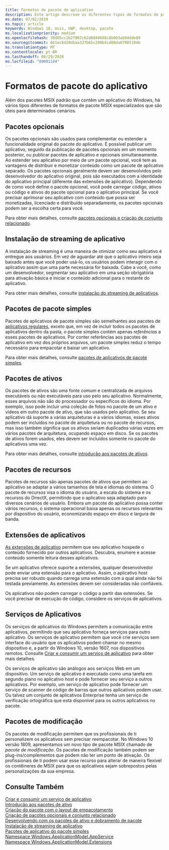 ```yaml
---
title: Formatos de pacote do aplicativo
description: Este artigo descreve os diferentes tipos de formatos de pacote MSIX que são úteis para determinados cenários.
ms.date: 07/02/2019
ms.topic: article
keywords: Windows 10, msix, UWP, desktop, pacote
ms.localizationpriority: medium
ms.openlocfilehash: 30d05cc1b2f007cb2d0049608c8b003ab04dde89
ms.sourcegitcommit: 6b1ec6420dbaa327b65c208b4cd00da87985104b
ms.translationtype: MT
ms.contentlocale: pt-BR
ms.lasthandoff: 08/29/2020
ms.locfileid: "89091144"
---
```

# <a name="app-package-formats"></a>Formatos de pacote do aplicativo

Além dos pacotes MSIX padrão que contêm um aplicativo do Windows, há vários tipos diferentes de formatos de pacote MSIX especializados que são úteis para determinados cenários.

## <a name="optional-packages"></a>Pacotes opcionais

Os pacotes opcionais são usados para complementar ou estender a funcionalidade original do pacote do aplicativo. É possível publicar um aplicativo, seguido da publicação de pacotes opcionais em um momento posterior, ou publicar pacotes de aplicativo e opcionais simultaneamente. Ao estender seu aplicativo por meio de um pacote opcional, você tem as vantagens de distribuir e monetizar conteúdo como um pacote de aplicativo separado. Os pacotes opcionais geralmente devem ser desenvolvidos pelo desenvolvedor do aplicativo original, pois são executados com a identidade do aplicativo principal (diferente das extensões de aplicativo). Dependendo de como você define o pacote opcional, você pode carregar código, ativos ou código e ativos do pacote opcional para o aplicativo principal. Se você precisar aprimorar seu aplicativo com conteúdo que possa ser monetizadas, licenciado e distribuído separadamente, os pacotes opcionais podem ser a escolha certa para você. 

Para obter mais detalhes, consulte [pacotes opcionais e criação de conjunto relacionado](optional-packages.md).

## <a name="app-streaming-install"></a>Instalação de streaming de aplicativo

A instalação de streaming é uma maneira de otimizar como seu aplicativo é entregue aos usuários. Em vez de aguardar até que o aplicativo inteiro seja baixado antes que você poder usá-lo, os usuários podem interagir com o aplicativo assim que uma parte necessária for baixada. Cabe a você, como um desenvolvedor, segmentar seu aplicativo em uma seção obrigatória para ativação básica e iniciar e conteúdo adicional para o restante do aplicativo. 

Para obter mais detalhes, consulte [instalação do streaming de aplicativos](streaming-install.md).

## <a name="flat-bundle-packages"></a>Pacotes de pacote simples

Pacotes de aplicativos de pacote simples são semelhantes aos pacotes de [aplicativos regulares](packaging-uwp-apps.md#types-of-app-packages), exceto que, em vez de incluir todos os pacotes de aplicativos dentro da pasta, o pacote simples contém apenas *referências* a esses pacotes de aplicativos. Por conter referências aos pacotes de aplicativo em vez dos próprios arquivos, um pacote simples reduz o tempo necessário para empacotar e baixar um aplicativo.

Para obter mais detalhes, consulte [pacotes de aplicativos de pacote simples](flat-bundles.md).

## <a name="asset-packages"></a>Pacotes de ativos

Os pacotes de ativos são uma fonte comum e centralizada de arquivos executáveis ou não executáveis para uso pelo seu aplicativo. Normalmente, esses arquivos não são do processador ou específicos do idioma. Por exemplo, isso pode incluir uma coleção de fotos no pacote de um ativo e vídeos em outro pacote de ativo, que são usados pelo aplicativo. Se seu aplicativo dá suporte a várias arquiteturas e a vários idiomas, esses ativos podem ser incluídos no pacote de arquitetura ou no pacote de recursos, mas isso também significa que os ativos seriam duplicados várias vezes em vários pacotes de arquitetura, ocupando espaço em disco. Se os pacotes de ativos forem usados, eles devem ser incluídos somente no pacote do aplicativos uma vez. 

Para obter mais detalhes, consulte [introdução aos pacotes de ativos](asset-packages.md).

## <a name="resource-packages"></a>Pacotes de recursos

Pacotes de recursos são apenas pacotes de ativos que permitem ao aplicativo se adaptar a vários tamanhos de tela e idiomas do sistema. O pacote de recursos visa o idioma do usuário, a escala do sistema e os recursos do DirectX, permitindo que o aplicativo seja adaptado para diversos cenários de usuário. Embora um pacote do aplicativo possa conter vários recursos, o sistema operacional baixa apenas os recursos relevantes por dispositivo do usuário, economizando espaço em disco e largura de banda.

## <a name="app-extensions"></a>Extensões de aplicativos

[As extensões de aplicativo](/uwp/api/windows.applicationmodel.appextensions) permitem que seu aplicativo hospede o conteúdo fornecido por outros aplicativos. Descubra, enumere e acesse conteúdo somente leitura desses aplicativos.

Se um aplicativo oferece suporte a extensões, qualquer desenvolvedor pode enviar uma extensão para o aplicativo. Assim, o aplicativo host precisa ser robusto quando carrega uma extensão com a qual ainda não foi testada previamente. As extensões devem ser consideradas não confiáveis.

Os aplicativos não podem carregar o código a partir das extensões. Se você precisar de execução de código, considere os serviços de aplicativos.

## <a name="app-services"></a>Serviços de Aplicativos

Os serviços de aplicativos do Windows permitem a comunicação entre aplicativos, permitindo que seu aplicativo forneça serviços para outro aplicativo. Os serviços de aplicativo permitem que você crie serviços sem interface do usuário que os aplicativos podem chamar no mesmo dispositivo e, a partir do Windows 10, versão 1607, nos dispositivos remotos. Consulte [Criar e consumir um serviço de aplicativo](/windows/uwp/launch-resume/how-to-create-and-consume-an-app-service) para obter mais detalhes.

Os serviços de aplicativo são análogos aos serviços Web em um dispositivo. Um serviço de aplicativo é executado como uma tarefa em segundo plano no aplicativo host e pode fornecer seu serviço a outros aplicativos. Por exemplo, um serviço de aplicativo pode fornecer um serviço de scanner de código de barras que outros aplicativos podem usar. Ou talvez um conjunto de aplicativos Enterprise tenha um serviço de verificação ortográfica que está disponível para os outros aplicativos no pacote.

## <a name="modification-packages"></a>Pacotes de modificação 
Os pacotes de modificação permitem que os profissionais de ti personalizem os aplicativos sem precisar reempacotar. No Windows 10 versão 1809, apresentamos um novo tipo de pacote MSIX chamado de *pacote de modificação*. Os pacotes de modificação também podem ser plug-ins/complementos que podem não ter um ponto de ativação. Os profissionais de ti podem usar esse recurso para alterar de maneira flexível os contêineres de MSIX para que os aplicativos sejam sobrepostos pelas personalizações da sua empresa. 

## <a name="see-also"></a>Consulte Também

[Criar e consumir um serviço de aplicativo](/windows/uwp/launch-resume/how-to-create-and-consume-an-app-service)  
[Introdução aos pacotes de ativo](asset-packages.md)  
[Criação do pacote com o layout de empacotamento](packaging-layout.md)  
[Criação de pacotes opcionais e conjunto relacionado](optional-packages.md)  
[Desenvolvendo com os pacotes de ativo e dobramento de pacote](package-folding.md)  
[Instalação de streaming de aplicativo](streaming-install.md)  
[Pacotes de aplicativo do pacote simples](flat-bundles.md)  
[Namespace Windows.ApplicationModel.AppService](/uwp/api/Windows.ApplicationModel.AppService)  
[Namespace Windows.ApplicationModel.Extensions](/uwp/api/windows.applicationmodel.appextensions)